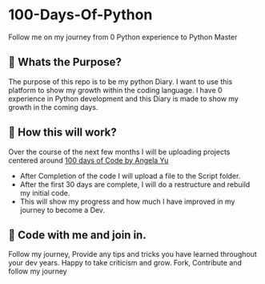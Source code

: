 # 100-Days-Of-Python

Follow me on my journey from 0 Python experience to Python Master

## :pushpin: Whats the Purpose?

The purpose of this repo is to be my python Diary. I want to use this platform to show my growth within the coding language. 
I have 0 experience in Python development and this Diary is made to show my growth in the coming days. 

## 📓 How this will work?

Over the course of the next few months I will be uploading projects centered around [100 days of Code by Angela Yu](https://www.udemy.com/course/100-days-of-code/)

- After Completion of the code I will upload a file to the Script folder.
- After the first 30 days are complete, I will do a restructure and rebuild my initial code.
- This will show my progress and how much I have improved in my journey to become a Dev.

## 🚀 Code with me and join in.

Follow my journey, Provide any tips and tricks you have learned throughout your dev years. Happy to take criticism and grow. Fork, Contribute and follow my journey



